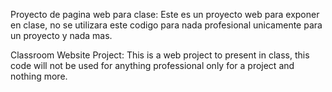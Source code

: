 Proyecto de pagina web para clase: Este es un proyecto web para exponer en clase, no se utilizara este codigo para nada profesional unicamente para un proyecto y nada mas.

Classroom Website Project: This is a web project to present in class, this code will not be used for anything professional only for a project and nothing more.
